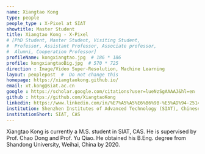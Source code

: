 ```yaml
---
name: Xiangtao Kong
type: people
people_type : X-Pixel at SIAT
showtitle: Master Student
title: Xiangtao Kong - X-Pixel
# [PhD Student, Master Student, Visiting Student,
#  Professor, Assistant Professor, Associate professor,
#  Alumni, Cooperation Professor]
profileName: kongxiangtao.jpg  # 186 * 186
profile: kongxiangtaoBig.jpg  # 570 * 725
direction : Image/Video Super-Resolution, Machine Learning
layout: peoplepost  #  Do not change this
homepage: https://xiangtaokong.github.io/
email: xt.kong@siat.ac.cn
google : https://scholar.google.com/citations?user=lueNzSgAAAAJ&hl=en
github : https://github.com/XiangtaoKong
linkedin: https://www.linkedin.com/in/%E7%A5%A5%E6%B6%9B-%E5%AD%94-2514a1196/
institution: Shenzhen Institutes of Advanced Technology (SIAT), Chinese Academy of Sciences (CAS)
institutionShort: SIAT, CAS
---
```


Xiangtao Kong is currently a M.S. student in SIAT, CAS. He is supervised by Prof. Chao Dong and Prof. Yu Qiao. He obtained his B.Eng. degree from Shandong University, Weihai, China by 2020.



 

